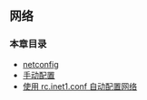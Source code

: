 ## 网络

### 本章目录

- [netconfig](netconfig.md)
- [手动配置](Manual_Configuration.md)
- [使用 rc.inet1.conf 自动配置网络](Automatic_Configuration_with_rc.inet1.conf.md)
